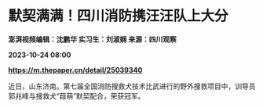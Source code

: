 # 默契满满！四川消防携汪汪队上大分
**澎湃视频编辑：沈鹏华 实习生：刘淑娴 来源：四川观察**

**2023-10-24 08:00**

**https://m.thepaper.cn/detail/25039340**

近日，山东济南。第七届全国消防搜救犬技术比武进行的野外搜救项目中，训导员郭兆峰与搜救犬“葭萌”默契配合，荣获冠军。